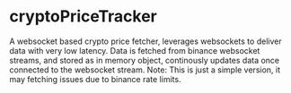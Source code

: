 ﻿# cryptoPriceTracker
A websocket based crypto price fetcher, leverages websockets to deliver data with very low latency. Data is fetched from binance websocket streams, and stored as in memory object, continously updates data once connected to the websocket stream.
Note: This is just a simple version, it may fetching issues due to binance rate limits.

